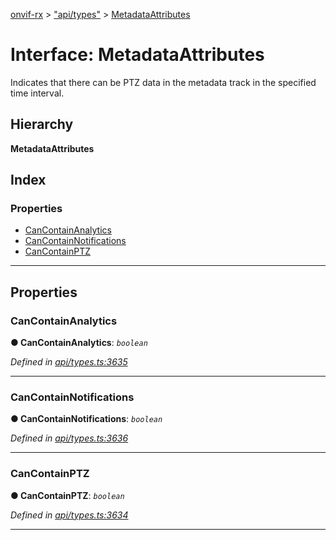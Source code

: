[onvif-rx](../README.md) > ["api/types"](../modules/_api_types_.md) > [MetadataAttributes](../interfaces/_api_types_.metadataattributes.md)

# Interface: MetadataAttributes

Indicates that there can be PTZ data in the metadata track in the specified time interval.

## Hierarchy

**MetadataAttributes**

## Index

### Properties

* [CanContainAnalytics](_api_types_.metadataattributes.md#cancontainanalytics)
* [CanContainNotifications](_api_types_.metadataattributes.md#cancontainnotifications)
* [CanContainPTZ](_api_types_.metadataattributes.md#cancontainptz)

---

## Properties

<a id="cancontainanalytics"></a>

###  CanContainAnalytics

**● CanContainAnalytics**: *`boolean`*

*Defined in [api/types.ts:3635](https://github.com/patrickmichalina/onvif-rx/blob/3ab1739/src/api/types.ts#L3635)*

___
<a id="cancontainnotifications"></a>

###  CanContainNotifications

**● CanContainNotifications**: *`boolean`*

*Defined in [api/types.ts:3636](https://github.com/patrickmichalina/onvif-rx/blob/3ab1739/src/api/types.ts#L3636)*

___
<a id="cancontainptz"></a>

###  CanContainPTZ

**● CanContainPTZ**: *`boolean`*

*Defined in [api/types.ts:3634](https://github.com/patrickmichalina/onvif-rx/blob/3ab1739/src/api/types.ts#L3634)*

___

